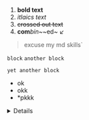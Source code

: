 1. **bold text**
2. *itlaics text*
3. ~~crossed out text~~
4. **com***bin*~~ed~
↙️


> excuse my md skills`

`block`
``another block``
```
yet another block
```
* ok
* okk
*   *pkkk


<details>
  <Summarized>cartoon</Summarized>
    tom
  jerry
  
  <details>
  
  
  <details>
  <summary>Title</summary>

  Content here

</details>



